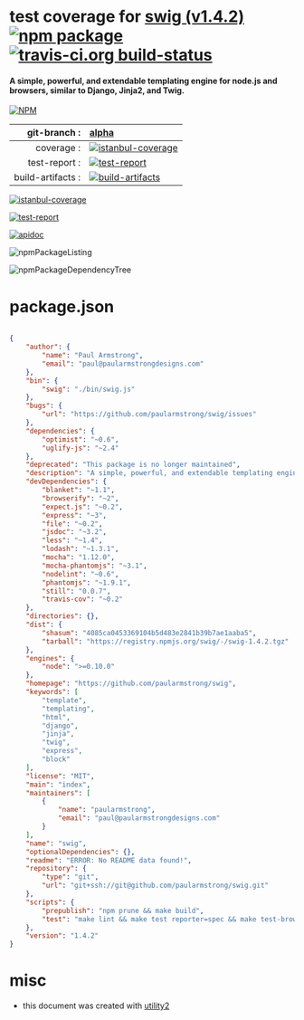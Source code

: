 # test coverage for  [swig (v1.4.2)](https://github.com/paularmstrong/swig)  [![npm package](https://img.shields.io/npm/v/npmtest-swig.svg?style=flat-square)](https://www.npmjs.org/package/npmtest-swig) [![travis-ci.org build-status](https://api.travis-ci.org/npmtest/node-npmtest-swig.svg)](https://travis-ci.org/npmtest/node-npmtest-swig)
#### A simple, powerful, and extendable templating engine for node.js and browsers, similar to Django, Jinja2, and Twig.

[![NPM](https://nodei.co/npm/swig.png?downloads=true)](https://www.npmjs.com/package/swig)

| git-branch : | [alpha](https://github.com/npmtest/node-npmtest-swig/tree/alpha)|
|--:|:--|
| coverage : | [![istanbul-coverage](https://npmtest.github.io/node-npmtest-swig/build/coverage.badge.svg)](https://npmtest.github.io/node-npmtest-swig/build/coverage.html/index.html)|
| test-report : | [![test-report](https://npmtest.github.io/node-npmtest-swig/build/test-report.badge.svg)](https://npmtest.github.io/node-npmtest-swig/build/test-report.html)|
| build-artifacts : | [![build-artifacts](https://npmtest.github.io/node-npmtest-swig/glyphicons_144_folder_open.png)](https://github.com/npmtest/node-npmtest-swig/tree/gh-pages/build)|

[![istanbul-coverage](https://npmtest.github.io/node-npmtest-swig/build/screenCapture.buildCustomOrg.browser.coverage.html.png)](https://npmtest.github.io/node-npmtest-swig/build/coverage.html/index.html)

[![test-report](https://npmtest.github.io/node-npmtest-swig/build/screenCapture.buildCustomOrg.browser.%252Fhome%252Ftravis%252Fbuild%252Fnpmtest%252Fnode-npmtest-swig%252Ftmp%252Fbuild%252Ftest-report.html.png)](https://npmtest.github.io/node-npmtest-swig/build/test-report.html)

[![apidoc](https://npmdoc.github.io/node-npmdoc-swig/build/screenCapture.buildApidoc.browser.%252Fhome%252Ftravis%252Fbuild%252Fnpmdoc%252Fnode-npmdoc-swig%252Ftmp%252Fbuild%252Fapidoc.html.png)](https://npmdoc.github.io/node-npmdoc-swig/build/apidoc.html)

![npmPackageListing](https://npmtest.github.io/node-npmtest-swig/build/screenCapture.npmPackageListing.svg)

![npmPackageDependencyTree](https://npmtest.github.io/node-npmtest-swig/build/screenCapture.npmPackageDependencyTree.svg)



# package.json

```json

{
    "author": {
        "name": "Paul Armstrong",
        "email": "paul@paularmstrongdesigns.com"
    },
    "bin": {
        "swig": "./bin/swig.js"
    },
    "bugs": {
        "url": "https://github.com/paularmstrong/swig/issues"
    },
    "dependencies": {
        "optimist": "~0.6",
        "uglify-js": "~2.4"
    },
    "deprecated": "This package is no longer maintained",
    "description": "A simple, powerful, and extendable templating engine for node.js and browsers, similar to Django, Jinja2, and Twig.",
    "devDependencies": {
        "blanket": "~1.1",
        "browserify": "~2",
        "expect.js": "~0.2",
        "express": "~3",
        "file": "~0.2",
        "jsdoc": "~3.2",
        "less": "~1.4",
        "lodash": "~1.3.1",
        "mocha": "1.12.0",
        "mocha-phantomjs": "~3.1",
        "nodelint": "~0.6",
        "phantomjs": "~1.9.1",
        "still": "0.0.7",
        "travis-cov": "~0.2"
    },
    "directories": {},
    "dist": {
        "shasum": "4085ca0453369104b5d483e2841b39b7ae1aaba5",
        "tarball": "https://registry.npmjs.org/swig/-/swig-1.4.2.tgz"
    },
    "engines": {
        "node": ">=0.10.0"
    },
    "homepage": "https://github.com/paularmstrong/swig",
    "keywords": [
        "template",
        "templating",
        "html",
        "django",
        "jinja",
        "twig",
        "express",
        "block"
    ],
    "license": "MIT",
    "main": "index",
    "maintainers": [
        {
            "name": "paularmstrong",
            "email": "paul@paularmstrongdesigns.com"
        }
    ],
    "name": "swig",
    "optionalDependencies": {},
    "readme": "ERROR: No README data found!",
    "repository": {
        "type": "git",
        "url": "git+ssh://git@github.com/paularmstrong/swig.git"
    },
    "scripts": {
        "prepublish": "npm prune && make build",
        "test": "make lint && make test reporter=spec && make test-browser && make coverage cov-reporter=travis-cov"
    },
    "version": "1.4.2"
}
```



# misc
- this document was created with [utility2](https://github.com/kaizhu256/node-utility2)
